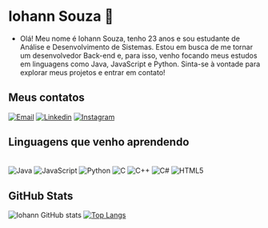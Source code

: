 # Iohann Souza 👾
 - Olá! Meu nome é Iohann Souza, tenho 23 anos e sou estudante de Análise e Desenvolvimento de Sistemas. Estou em busca de me tornar um desenvolvedor Back-end e, para isso, venho focando meus estudos em linguagens como Java, JavaScript e Python. Sinta-se à vontade para explorar meus projetos e entrar em contato!
## Meus contatos
 [![Email](https://img.shields.io/badge/Gmail-D14836?style=for-the-badge&logo=gmail&logoColor=white)](mailto:iohannsouza72@gmail.com)
 [![Linkedin](https://img.shields.io/badge/Instagram-E4405F?style=for-the-badge&logo=instagram&logoColor=white)](https://www.instagram.com/iora_/)
 [![Instagram](https://img.shields.io/badge/LinkedIn-0077B5?style=for-the-badge&logo=linkedin&logoColor=white)](https://www.linkedin.com/in/iohann-souza/)
## Linguagens que venho aprendendo
<div style= "display: inline_block"><br/>
   <img align=center alt="Java" src="https://img.shields.io/badge/Java-ED8B00?style=for-the-badge&logo=openjdk&logoColor=white">
   <img align=center alt="JavaScript" src="https://img.shields.io/badge/JavaScript-323330?style=for-the-badge&logo=javascript&logoColor=F7DF1E">
   <img align=center alt="Python" src="https://img.shields.io/badge/Python-14354C?style=for-the-badge&logo=python&logoColor=white">
   <img align=center alt="C" src="https://img.shields.io/badge/C-00599C?style=for-the-badge&logo=c&logoColor=white">
   <img align=center alt="C++" src="https://img.shields.io/badge/C%2B%2B-00599C?style=for-the-badge&logo=c%2B%2B&logoColor=white">
   <img align=center alt="C#" src="https://img.shields.io/badge/C%23-239120?style=for-the-badge&logo=c-sharp&logoColor=white">
   <img align=center alt="HTML5" src="https://img.shields.io/badge/HTML5-E34F26?style=for-the-badge&logo=html5&logoColor=white">
 </div>

## GitHub Stats
![Iohann GitHub stats](https://github-readme-stats.vercel.app/api?username=IohannS&show_icons=true&theme=midnight-purple)
[![Top Langs](https://github-readme-stats.vercel.app/api/top-langs/?username=IohannS&theme=midnight-purple)](https://github.com/IohannS/github-readme-stats )
